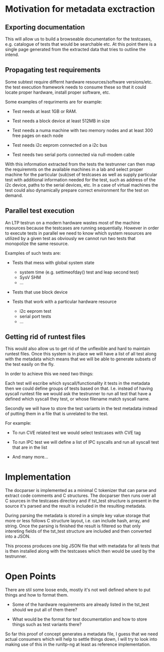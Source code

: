Motivation for metadata exctraction
===================================

Exporting documentation
-----------------------

This will allow us to build a browseable documentation for the testcases, e.g.
catalogue of tests that would be searchable etc. At this point there is a
single page generated from the extracted data that tries to outline the intend.


Propagating test requirements
-----------------------------

Some subtest require differnt hardware resources/software versions/etc. the
test execution framework needs to consume these so that it could locate proper
hardware, install proper software, etc.

Some examples of requriments are for example:

* Test needs at least 1GB or RAM.

* Test needs a block device at least 512MB in size

* Test needs a numa machine with two memory nodes and at least 300 free pages on each node

* Test needs i2c eeprom connected on a i2c bus

* Test needs two serial ports connected via null-modem cable


With this information extracted from the tests the testrunner can then map the
requiremnts on the available machines in a lab and select proper machine for
the particular (sub)set of testcases as well as supply particular test with
additional information needed for the test, such as address of the i2c device,
paths to the serial devices, etc. In a case of virtual machines the test could
also dynamically prepare correct environment for the test on demand.


Parallel test execution
-----------------------

An LTP testrun on a modern hardware wastes most of the machine resources
because the testcases are running sequentially. However in order to execute
tests in parallel we need to know which system resources are utilized by a
given test as obviously we cannot run two tests that monopolize the same
resource.

Examples of such tests are:

* Tests that mess with global system state
   - system time (e.g. settimeofday() test and leap second test)
   - SysV SHM
   - ...

* Tests that use block device

* Tests that work with a particular hardware resource
  - i2c eeprom test
  - serial port tests
  - ...


Getting rid of runtest files
----------------------------

This would also allow us to get rid of the unflexible and hard to maintain
runtest files. Once this system is in place we will have a list of all test
along with the metadata which means that we will be able to generate subsets of
the test easily on the fly.

In order to achieve this we need two things:

Each test will escribe which syscall/functionality it tests in the metadata
then we could define groups of tests based on that. I.e. instead of having
syscall runtest file we would ask the testrunner to run all test that have a
defined which syscall they test, or whose filename match syscall name.

Secondly we will have to store the test variants in the test metadata instead
of putting them in a file that is unrelated to the test.

For example:

* To run CVE related test we would select testcases with CVE tag

* To run IPC test we will define a list of IPC syscalls and run all syscall
  test that are in the list

* And many more...

Implementation
==============

The docparser is implemented as a minimal C tokenizer that can parse and
extract code comments and C structures. The docparser then runs over all C
sources in the testcases directory and if tst\_test structure is present in the
source it's parsed and the result is included in the resulting metadata.

During parsing the metadata is stored in a simple key value storage that more
or less follows C structure layout, i.e. can include hash, array, and string.
Once the parsing is finished the result is filtered so that only intereting
fields of the tst\_test structure are included and then converted into a JSON.

This process produces one big JSON file that with metadata for all tests that
is then installed along with the testcases which then would be used by the
testrunner.

Open Points
===========

There are stil some loose ends, mostly it's not well defined where to put
things and how to format them.

* Some of the hardware requirements are already listed in the tst\_test should
  we put all of them there?

* What would be the format for test documentation and how to store things such
  as test variants there?

So far this proof of concept generates a metadata file, I guess that we need
actual consumers which will help to settle things down, I will try to look into
making use of this in the runltp-ng at least as reference implementation.
